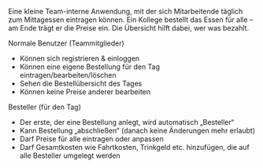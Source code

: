 Eine kleine Team-interne Anwendung, mit der sich Mitarbeitende täglich zum Mittagessen eintragen können. Ein Kollege bestellt das Essen für alle – am Ende trägt er die Preise ein. Die Übersicht hilft dabei, wer was bezahlt.
 
 
Normale Benutzer (Teammitglieder)
- Können sich registrieren & einloggen
- Können eine eigene Bestellung für den Tag eintragen/bearbeiten/löschen
- Sehen die Bestellübersicht des Tages
- Können keine Preise anderer bearbeiten
 
Besteller (für den Tag)
- Der erste, der eine Bestellung anlegt, wird automatisch „Besteller“
- Kann Bestellung „abschließen“ (danach keine Änderungen mehr erlaubt)
- Darf Preise für alle eintragen oder anpassen
- Darf Gesamtkosten wie Fahrtkosten, Trinkgeld etc. hinzufügen, die auf alle Besteller umgelegt werden
